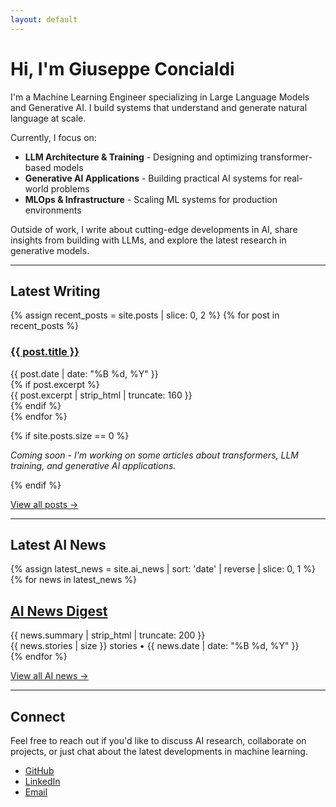 ```yaml
---
layout: default
---
```


# Hi, I'm Giuseppe Concialdi

I'm a Machine Learning Engineer specializing in Large Language Models and Generative AI. I build systems that understand and generate natural language at scale. 

Currently, I focus on:
* **LLM Architecture & Training** - Designing and optimizing transformer-based models
* **Generative AI Applications** - Building practical AI systems for real-world problems  
* **MLOps & Infrastructure** - Scaling ML systems for production environments

Outside of work, I write about cutting-edge developments in AI, share insights from building with LLMs, and explore the latest research in generative models.

---

## Latest Writing

{% assign recent_posts = site.posts | slice: 0, 2 %}
{% for post in recent_posts %}
<div class="post-list-item">
  <h3 class="post-title">
    <a href="{{ post.url | relative_url }}">{{ post.title }}</a>
  </h3>
  <div class="post-date">{{ post.date | date: "%B %d, %Y" }}</div>
  {% if post.excerpt %}
  <div class="post-excerpt">{{ post.excerpt | strip_html | truncate: 160 }}</div>
  {% endif %}
</div>
{% endfor %}

{% if site.posts.size == 0 %}
<p><em>Coming soon - I'm working on some articles about transformers, LLM training, and generative AI applications.</em></p>
{% endif %}

[View all posts →](/writing/)

---

## Latest AI News

{% assign latest_news = site.ai_news | sort: 'date' | reverse | slice: 0, 1 %}
{% for news in latest_news %}
<div class="latest-news-highlight">
  <h2><a href="{{ news.url | relative_url }}">AI News Digest</a></h2>
  <div class="news-summary">{{ news.summary | strip_html | truncate: 200 }}</div>
  <div class="news-count">{{ news.stories | size }} stories • {{ news.date | date: "%B %d, %Y" }}</div>
</div>
{% endfor %}

[View all AI news →](/ai-news/)

---

## Connect

Feel free to reach out if you'd like to discuss AI research, collaborate on projects, or just chat about the latest developments in machine learning.

* [GitHub](https://github.com/gio99c) 
* [LinkedIn](https://linkedin.com/in/giuseppe-concialdi)
* [Email](mailto:giuseppe.concialdi@gmail.com)
